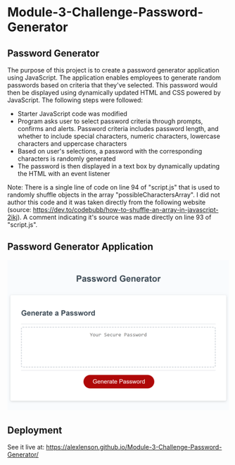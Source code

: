 # Module-3-Challenge-Password-Generator
## Password Generator

The purpose of this project is to create a password generator application using JavaScript. The application enables employees to generate random passwords based on criteria that they've selected. This password would then be displayed using dynamically updated HTML and CSS powered by JavaScript. The following steps were followed:
- Starter JavaScript code was modified
- Program asks user to select password criteria through prompts, confirms and alerts. Password criteria includes password length, and whether to include special characters, numeric characters, lowercase characters and uppercase characters
- Based on user's selections, a password with the corresponding characters is randomly generated
- The password is then displayed in a text box by dynamically updating the HTML with an event listener

Note: There is a single line of code on line 94 of "script.js" that is used to randomly shuffle objects in the array "possibleCharactersArray". I did not author this code and it was taken directly from the following website (source: https://dev.to/codebubb/how-to-shuffle-an-array-in-javascript-2ikj). A comment indicating it's source was made directly on line 93 of "script.js".

## Password Generator Application

![screenshot](./password-generator.png)



## Deployment
See it live at: https://alexlenson.github.io/Module-3-Challenge-Password-Generator/

